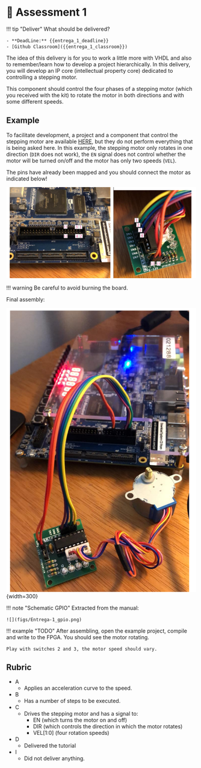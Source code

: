 # 🔔 Assessment 1

!!! tip "Deliver"
    What should be delivered?
    
    - **DeadLine:** {{entrega_1_deadline}}
    - [Github Classroom]({{entrega_1_classroom}})

The idea of this delivery is for you to work a little more with VHDL and also to remember/learn how to develop a project hierarchically. In this delivery, you will develop an IP core (intellectual property core) dedicated to controlling a stepping motor.

This component should control the four phases of a stepping motor (which you received with the kit) to rotate the motor in both directions and with some different speeds.

## Example

To facilitate development, a project and a component that control the stepping motor are available [HERE](https://github.com/Insper/Embarcados-Avancados/tree/master/Entrega-1), but they do not perform everything that is being asked here. In this example, the stepping motor only rotates in one direction (`DIR` does not work), the `EN` signal does not control whether the motor will be turned on/off and the motor has only two speeds (`VEL`).

The pins have already been mapped and you should connect the motor as indicated below!

![](figs/Entrega-1_montagem.png)

!!! warning
    Be careful to avoid burning the board.

Final assembly:

![](figs/Entrega-1_montagem2.png){width=300}

!!! note "Schematic GPIO"
    Extracted from the manual:

    ![](figs/Entrega-1_gpio.png)

!!! example "TODO"
    After assembling, open the example project, compile and write to the FPGA. You should see the motor rotating.
    
    Play with switches 2 and 3, the motor speed should vary.

## Rubric

- A
    - Applies an acceleration curve to the speed.
- B 
    - Has a number of steps to be executed.
- C
    - Drives the stepping motor and has a signal to:
        - EN (which turns the motor on and off)
        - DIR (which controls the direction in which the motor rotates)
        - VEL[1:0] (four rotation speeds)
- D 
    - Delivered the tutorial
- I
    - Did not deliver anything.
